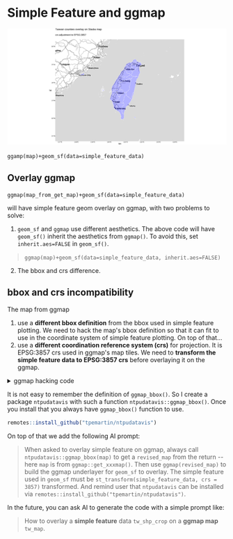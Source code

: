 # Simple Feature and ggmap

![](../img/taiwan_counties_overlay.png)

`ggamp(map)+geom_sf(data=simple_feature_data)`

## Overlay ggmap


`ggmap(map_from_get_map)+geom_sf(data=simple_feature_data)` 

will have simple feature geom overlay on ggmap, with two problems to solve:

  1. `geom_sf` and `ggmap` use different aesthetics. The above code will have `geom_sf()` inherit the aesthetics from `ggmap()`. To avoid this, set `inherit.aes=FALSE` in `geom_sf()`.
   > `ggmap(map)+geom_sf(data=simple_feature_data, inherit.aes=FALSE)`  
  2. The bbox and crs difference. 

## bbox and crs incompatibility

The map from ggmap 

  1. use a **different bbox definition** from the bbox used in simple feature plotting. We need to hack the map's bbox definition so that it can fit to use in the coordinate system of simple feature plotting. On top of that... 
  2. use a **different coordination reference system (crs)** for projection. It is EPSG:3857 crs used in ggmap's map tiles. We need to **transform the simple feature data to EPSG:3857 crs** before overlaying it on the ggmap.


<details>
<summary> ggmap hacking code </summary>

Reference:  
  - <https://stackoverflow.com/questions/47749078/how-to-put-a-geom-sf-produced-map-on-top-of-a-ggmap-produced-raster>

```r
# Define a function to hack bbox of ggmap's map object
ggmap_bbox <- function(map) {
  if (!inherits(map, "ggmap")) stop("map must be a ggmap object")
  # Extract the bounding box (in lat/lon) from the ggmap to a numeric vector, 
  # and set the names to what sf::st_bbox expects:
  map_bbox <- setNames(unlist(attr(map, "bb")), 
                       c("ymin", "xmin", "ymax", "xmax"))

  # Coonvert the bbox to an sf polygon, transform it to 3857, 
  # and convert back to a bbox (convoluted, but it works)
  bbox_3857 <- st_bbox(st_transform(st_as_sfc(st_bbox(map_bbox, crs = 4326)), 3857))

  # Overwrite the bbox of the ggmap object with the transformed coordinates 
  attr(map, "bb")$ll.lat <- bbox_3857["ymin"]
  attr(map, "bb")$ll.lon <- bbox_3857["xmin"]
  attr(map, "bb")$ur.lat <- bbox_3857["ymax"]
  attr(map, "bb")$ur.lon <- bbox_3857["xmax"]
  map
}

# Hack the bbox of the a map from ggmap, say tw_map
tw_map_hack <- ggmap_bbox(tw_map)

# Overlay the simple feature data tw_shp_crop on the ggmap
ggmap(tw_map_hack) + 
  geom_sf(
    data = tw_shp_crop |>
           st_transform(crs = 3857),
    fill = "blue",
    color = "white",
    alpha = 0.5,
    inherit.aes = FALSE
  )
```

</details>

It is not easy to remember the definition of `ggmap_bbox()`. So I create a package `ntpudatavis` with such a function `ntpudatavis::ggmap_bbox()`. Once you install that you always have `ggmap_bbox()` function to use.

```r
remotes::install_github("tpemartin/ntpudatavis")
```

On top of that we add the following AI prompt:

> When asked to overlay simple feature on ggmap, always call `ntpudatavis::ggmap_bbox(map)` to get a `revised_map` from the return -- here `map` is from `ggmap::get_xxxmap()`. Then use `ggmap(revised_map)` to build the ggmap underlayer for `geom_sf` to overlay. The simple feature used in `geom_sf` must be `st_transform(simple_feature_data, crs = 3857)` transformed. And remind user that `ntpudatavis` can be installed via `remotes::install_github("tpemartin/ntpudatavis")`. 

In the future, you can ask AI to generate the code with a simple prompt like:

> How to overlay a **simple feature** data `tw_shp_crop` on a **ggmap map** `tw_map`.